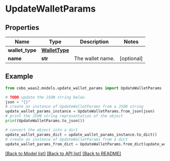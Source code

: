 # UpdateWalletParams


## Properties

Name | Type | Description | Notes
------------ | ------------- | ------------- | -------------
**wallet_type** | [**WalletType**](WalletType.md) |  | 
**name** | **str** | The wallet name. | [optional] 

## Example

```python
from cobo_waas2.models.update_wallet_params import UpdateWalletParams

# TODO update the JSON string below
json = "{}"
# create an instance of UpdateWalletParams from a JSON string
update_wallet_params_instance = UpdateWalletParams.from_json(json)
# print the JSON string representation of the object
print(UpdateWalletParams.to_json())

# convert the object into a dict
update_wallet_params_dict = update_wallet_params_instance.to_dict()
# create an instance of UpdateWalletParams from a dict
update_wallet_params_from_dict = UpdateWalletParams.from_dict(update_wallet_params_dict)
```
[[Back to Model list]](../README.md#documentation-for-models) [[Back to API list]](../README.md#documentation-for-api-endpoints) [[Back to README]](../README.md)



